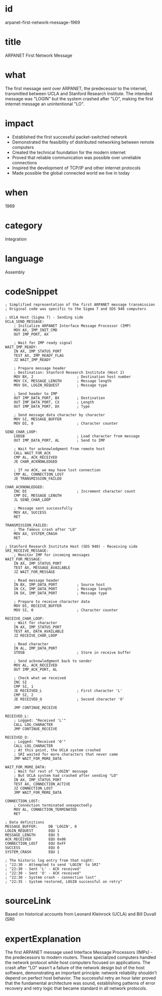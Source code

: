 # id
arpanet-first-network-message-1969

# title
ARPANET First Network Message

# what
The first message sent over ARPANET, the predecessor to the internet, transmitted between UCLA and Stanford Research Institute. The intended message was "LOGIN" but the system crashed after "LO", making the first internet message an unintentional "LO".

# impact
- Established the first successful packet-switched network
- Demonstrated the feasibility of distributed networking between remote computers
- Created the technical foundation for the modern internet
- Proved that reliable communication was possible over unreliable connections
- Inspired the development of TCP/IP and other internet protocols
- Made possible the global connected world we live in today

# when
1969

# category
Integration

# language
Assembly

# codeSnippet
```assembly
; Simplified representation of the first ARPANET message transmission
; Original code was specific to the Sigma 7 and SDS 940 computers

; UCLA Host (Sigma 7) - Sending side
UCLA_SEND_MESSAGE:
    ; Initialize ARPANET Interface Message Processor (IMP)
    MOV AX, IMP_INIT_CMD
    OUT IMP_PORT, AX
    
    ; Wait for IMP ready signal
WAIT_IMP_READY:
    IN AX, IMP_STATUS_PORT
    TEST AX, IMP_READY_FLAG
    JZ WAIT_IMP_READY
    
    ; Prepare message header
    ; Destination: Stanford Research Institute (Host 2)
    MOV BX, 2                    ; Destination host number
    MOV CX, MESSAGE_LENGTH       ; Message length
    MOV DX, LOGIN_REQUEST        ; Message type
    
    ; Send header to IMP
    OUT IMP_DATA_PORT, BX        ; Destination
    OUT IMP_DATA_PORT, CX        ; Length
    OUT IMP_DATA_PORT, DX        ; Type
    
    ; Send message data character by character
    MOV SI, MESSAGE_BUFFER
    MOV DI, 0                    ; Character counter
    
SEND_CHAR_LOOP:
    LODSB                        ; Load character from message
    OUT IMP_DATA_PORT, AL        ; Send to IMP
    
    ; Wait for acknowledgment from remote host
    CALL WAIT_FOR_ACK
    CMP AL, ACK_RECEIVED
    JE CHAR_ACKNOWLEDGED
    
    ; If no ACK, we may have lost connection
    CMP AL, CONNECTION_LOST
    JE TRANSMISSION_FAILED
    
CHAR_ACKNOWLEDGED:
    INC DI                       ; Increment character count
    CMP DI, MESSAGE_LENGTH
    JL SEND_CHAR_LOOP
    
    ; Message sent successfully
    MOV AX, SUCCESS
    RET

TRANSMISSION_FAILED:
    ; The famous crash after "LO"
    MOV AX, SYSTEM_CRASH
    RET

; Stanford Research Institute Host (SDS 940) - Receiving side
SRI_RECEIVE_MESSAGE:
    ; Monitor IMP for incoming messages
WAIT_FOR_MESSAGE:
    IN AX, IMP_STATUS_PORT
    TEST AX, MESSAGE_AVAILABLE
    JZ WAIT_FOR_MESSAGE
    
    ; Read message header
    IN BX, IMP_DATA_PORT         ; Source host
    IN CX, IMP_DATA_PORT         ; Message length
    IN DX, IMP_DATA_PORT         ; Message type
    
    ; Prepare to receive character data
    MOV DI, RECEIVE_BUFFER
    MOV SI, 0                    ; Character counter
    
RECEIVE_CHAR_LOOP:
    ; Wait for character
    IN AX, IMP_STATUS_PORT
    TEST AX, DATA_AVAILABLE
    JZ RECEIVE_CHAR_LOOP
    
    ; Read character
    IN AL, IMP_DATA_PORT
    STOSB                        ; Store in receive buffer
    
    ; Send acknowledgment back to sender
    MOV AL, ACK_RECEIVED
    OUT IMP_ACK_PORT, AL
    
    ; Check what we received
    INC SI
    CMP SI, 1
    JE RECEIVED_L                ; First character 'L'
    CMP SI, 2  
    JE RECEIVED_O                ; Second character 'O'
    
    JMP CONTINUE_RECEIVE

RECEIVED_L:
    ; Logged: "Received 'L'"
    CALL LOG_CHARACTER
    JMP CONTINUE_RECEIVE

RECEIVED_O:
    ; Logged: "Received 'O'"
    CALL LOG_CHARACTER
    ; At this point, the UCLA system crashed
    ; SRI waited for more characters that never came
    JMP WAIT_FOR_MORE_DATA

WAIT_FOR_MORE_DATA:
    ; Wait for rest of "LOGIN" message
    ; But UCLA system had crashed after sending "LO"
    IN AX, IMP_STATUS_PORT
    TEST AX, CONNECTION_ACTIVE
    JZ CONNECTION_LOST
    JMP WAIT_FOR_MORE_DATA

CONNECTION_LOST:
    ; Connection terminated unexpectedly
    MOV AL, CONNECTION_TERMINATED
    RET

; Data definitions
MESSAGE_BUFFER:     DB 'LOGIN', 0
LOGIN_REQUEST       EQU 1
MESSAGE_LENGTH      EQU 5
ACK_RECEIVED        EQU 0x06
CONNECTION_LOST     EQU 0xFF
SUCCESS             EQU 0
SYSTEM_CRASH        EQU 1

; The historic log entry from that night:
; "22:30 - Attempted to send 'LOGIN' to SRI"
; "22:30 - Sent 'L' - ACK received"  
; "22:30 - Sent 'O' - ACK received"
; "22:30 - System crash - connection lost"
; "22:35 - System restored, LOGIN successful on retry"
```

# sourceLink
Based on historical accounts from Leonard Kleinrock (UCLA) and Bill Duvall (SRI)

# expertExplanation
The first ARPANET message used Interface Message Processors (IMPs) - the predecessors to modern routers. These specialized computers handled the network protocol while host computers focused on applications. The crash after "LO" wasn't a failure of the network design but of the host software, demonstrating an important principle: network reliability shouldn't depend on perfect host behavior. The successful retry an hour later proved that the fundamental architecture was sound, establishing patterns of error recovery and retry logic that became standard in all network protocols.